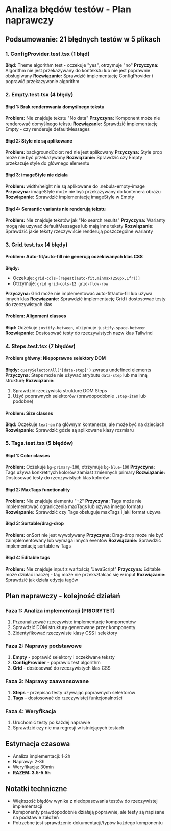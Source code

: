 # Analiza błędów testów - Plan naprawczy

## Podsumowanie: 21 błędnych testów w 5 plikach

### 1. **ConfigProvider.test.tsx** (1 błąd)

**Błąd:** Theme algorithm test - oczekuje "yes", otrzymuje "no"
**Przyczyna:** Algorithm nie jest przekazywany do kontekstu lub nie jest poprawnie obsługiwany
**Rozwiązanie:** Sprawdzić implementację ConfigProvider i poprawić przekazywanie algorithm

### 2. **Empty.test.tsx** (4 błędy)

#### Błąd 1: Brak renderowania domyślnego tekstu

**Problem:** Nie znajduje tekstu "No data"
**Przyczyna:** Komponent może nie renderować domyślnego tekstu
**Rozwiązanie:** Sprawdzić implementację Empty - czy renderuje defaultMessages

#### Błąd 2: Style nie są aplikowane

**Problem:** backgroundColor: red nie jest aplikowany
**Przyczyna:** Style prop może nie być przekazywany
**Rozwiązanie:** Sprawdzić czy Empty przekazuje style do głównego elementu

#### Błąd 3: imageStyle nie działa

**Problem:** width/height nie są aplikowane do .nebula-empty-image
**Przyczyna:** imageStyle może nie być przekazywany do kontenera obrazu
**Rozwiązanie:** Sprawdzić implementację imageStyle w Empty

#### Błąd 4: Semantic variants nie renderują tekstu

**Problem:** Nie znajduje tekstów jak "No search results"
**Przyczyna:** Warianty mogą nie używać defaultMessages lub mają inne teksty
**Rozwiązanie:** Sprawdzić jakie teksty rzeczywiście renderują poszczególne warianty

### 3. **Grid.test.tsx** (4 błędy)

#### Problem: Auto-fit/auto-fill nie generują oczekiwanych klas CSS

**Błędy:**

- Oczekuje: `grid-cols-[repeat(auto-fit,minmax(250px,1fr))]`
- Otrzymuje: `grid grid-cols-12 grid-flow-row`

**Przyczyna:** Grid może nie implementować auto-fit/auto-fill lub używa innych klas
**Rozwiązanie:** Sprawdzić implementację Grid i dostosować testy do rzeczywistych klas

#### Problem: Alignment classes

**Błąd:** Oczekuje `justify-between`, otrzymuje `justify-space-between`
**Rozwiązanie:** Dostosować testy do rzeczywistych nazw klas Tailwind

### 4. **Steps.test.tsx** (7 błędów)

#### Problem główny: Niepoprawne selektory DOM

**Błędy:** `querySelectorAll('[data-step]')` zwraca undefined elements
**Przyczyna:** Steps może nie używać atrybutu `data-step` lub ma inną strukturę
**Rozwiązanie:**

1. Sprawdzić rzeczywistą strukturę DOM Steps
2. Użyć poprawnych selektorów (prawdopodobnie `.step-item` lub podobne)

#### Problem: Size classes

**Błąd:** Oczekuje `text-sm` na głównym kontenerze, ale może być na dzieciach
**Rozwiązanie:** Sprawdzić gdzie są aplikowane klasy rozmiaru

### 5. **Tags.test.tsx** (5 błędów)

#### Błąd 1: Color classes

**Problem:** Oczekuje `bg-primary-100`, otrzymuje `bg-blue-100`
**Przyczyna:** Tags używa konkretnych kolorów zamiast zmiennych primary
**Rozwiązanie:** Dostosować testy do rzeczywistych klas kolorów

#### Błąd 2: MaxTags functionality

**Problem:** Nie znajduje elementu "+2"
**Przyczyna:** Tags może nie implementować ograniczenia maxTags lub używa innego formatu
**Rozwiązanie:** Sprawdzić czy Tags obsługuje maxTags i jaki format używa

#### Błąd 3: Sortable/drag-drop

**Problem:** onSort nie jest wywoływany
**Przyczyna:** Drag-drop może nie być zaimplementowany lub wymaga innych eventów
**Rozwiązanie:** Sprawdzić implementację sortable w Tags

#### Błąd 4: Editable tags

**Problem:** Nie znajduje input z wartością "JavaScript"
**Przyczyna:** Editable może działać inaczej - tag może nie przekształcać się w input
**Rozwiązanie:** Sprawdzić jak działa edycja tagów

## Plan naprawczy - kolejność działań

### Faza 1: Analiza implementacji (PRIORYTET)

1. Przeanalizować rzeczywiste implementacje komponentów
2. Sprawdzić DOM struktury generowane przez komponenty
3. Zidentyfikować rzeczywiste klasy CSS i selektory

### Faza 2: Naprawy podstawowe

1. **Empty** - poprawić selektory i oczekiwane teksty
2. **ConfigProvider** - poprawić test algorithm
3. **Grid** - dostosować do rzeczywistych klas CSS

### Faza 3: Naprawy zaawansowane  

1. **Steps** - przepisać testy używając poprawnych selektorów
2. **Tags** - dostosować do rzeczywistej funkcjonalności

### Faza 4: Weryfikacja

1. Uruchomić testy po każdej naprawie
2. Sprawdzić czy nie ma regresji w istniejących testach

## Estymacja czasowa

- Analiza implementacji: 1-2h
- Naprawy: 2-3h  
- Weryfikacja: 30min
- **RAZEM: 3.5-5.5h**

## Notatki techniczne

- Większość błędów wynika z niedopasowania testów do rzeczywistej implementacji
- Komponenty prawdopodobnie działają poprawnie, ale testy są napisane na podstawie założeń
- Potrzebne jest sprawdzenie dokumentacji/typów każdego komponentu
